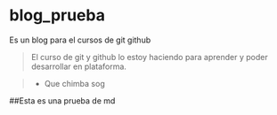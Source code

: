 # blog_prueba
Es un blog para el cursos de git github
>El curso de git y github lo estoy haciendo para aprender y poder desarrollar en plataforma.

>- Que chimba sog

##Esta es una prueba de md
